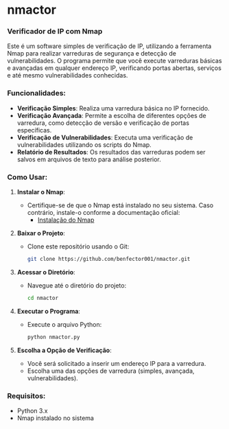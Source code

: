 # nmactor
### Verificador de IP com Nmap

Este é um software simples de verificação de IP, utilizando a ferramenta Nmap para realizar varreduras de segurança e detecção de vulnerabilidades. O programa permite que você execute varreduras básicas e avançadas em qualquer endereço IP, verificando portas abertas, serviços e até mesmo vulnerabilidades conhecidas.

### Funcionalidades:
- **Verificação Simples**: Realiza uma varredura básica no IP fornecido.
- **Verificação Avançada**: Permite a escolha de diferentes opções de varredura, como detecção de versão e verificação de portas específicas.
- **Verificação de Vulnerabilidades**: Executa uma verificação de vulnerabilidades utilizando os scripts do Nmap.
- **Relatório de Resultados**: Os resultados das varreduras podem ser salvos em arquivos de texto para análise posterior.

### Como Usar:

1. **Instalar o Nmap**:
   - Certifique-se de que o Nmap está instalado no seu sistema. Caso contrário, instale-o conforme a documentação oficial:
     - [Instalação do Nmap](https://nmap.org/book/install.html)

2. **Baixar o Projeto**:
   - Clone este repositório usando o Git:
     ```bash
     git clone https://github.com/benfector001/nmactor.git
     ```

3. **Acessar o Diretório**:
   - Navegue até o diretório do projeto:
     ```bash
     cd nmactor
     ```

4. **Executar o Programa**:
   - Execute o arquivo Python:
     ```bash
     python nmactor.py
     ```

5. **Escolha a Opção de Verificação**:
   - Você será solicitado a inserir um endereço IP para a varredura.
   - Escolha uma das opções de varredura (simples, avançada, vulnerabilidades).

### Requisitos:
- Python 3.x
- Nmap instalado no sistema
